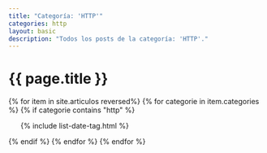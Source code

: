 ```yaml
---
title: "Categoría: 'HTTP'"
categories: http
layout: basic
description: "Todos los posts de la categoría: 'HTTP'."
---
```


<h1>{{ page.title }}</h1>

{% for item in site.articulos reversed%}
{% for categorie in item.categories %}
{% if categorie contains "http" %}
<ul>
    {% include list-date-tag.html %}
</ul>
{% endif %}
{% endfor %}
{% endfor %}
